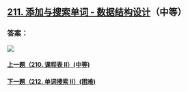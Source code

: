 ## [211. 添加与搜索单词 - 数据结构设计](https://leetcode-cn.com/problems/add-and-search-word-data-structure-design/)（中等）





### 答案：



![](https://img-blog.csdnimg.cn/20200807155236311.png)

#### [上一题（210. 课程表 II）(中等)](https://github.com/sdwwld/leetCode/blob/master/src/main/java/com/wld/java/leetcode/leetCode0210.md)

#### [下一题（212. 单词搜索 II）(困难)](https://github.com/sdwwld/leetCode/blob/master/src/main/java/com/wld/java/leetcode/leetCode0212.md)